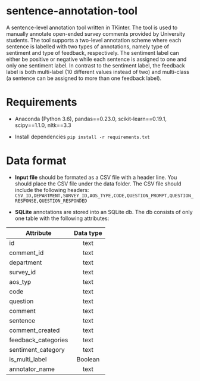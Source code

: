 # sentence-annotation-tool
A sentence-level annotation tool written in TKinter. 
The tool is used to manually annotate open-ended survey comments provided by University students. 
The tool supports a two-level annotation scheme where each sentence is labelled with two types of annotations, namely type of sentiment and type of feedback, respectively. 
The sentiment label can either be positive or negative while each sentence is assigned to one and only one sentiment label. 
In contrast to the sentiment label, the feedback label is both multi-label (10 different values instead of two) 
and multi-class (a sentence can be assigned to more than one feedback label).  

# Requirements
* Anaconda (Python 3.6), pandas==0.23.0, scikit-learn==0.19.1, scipy==1.1.0, nltk==3.3


* Install dependencies `pip install -r requirements.txt`


# Data format 

* **Input file** should be formated as a CSV file with a header line. You should place the CSV file under the data folder. The CSV file should include the following headers:
`CSV_ID,DEPARTMENT,SURVEY_ID,AOS_TYPE,CODE,QUESTION_PROMPT,QUESTION_RESPONSE,QUESTION_RESPONDED`

* **SQLite** annotations are stored into an SQLite db. The db consists of only one table with the following attributes:

      
| Attribute        | Data type           | 
| ------------- |:-------------:| 
| id      | text | 
| comment_id      | text      |    
| department | text |
| survey_id | text |
| aos_typ | text |
| code | text |
| question | text |
| comment | text |
| sentence | text |
| comment_created | text |
| feedback_categories | text |
| sentiment_category | text |
| is_multi_label | Boolean |
| annotator_name | text |   
    

 